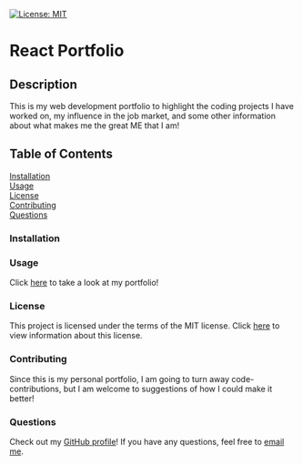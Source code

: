 [![License: MIT](https://img.shields.io/badge/License-MIT-yellow.svg)](https://opensource.org/licenses/MIT)
# React Portfolio

## Description
This is my web development portfolio to highlight the coding projects I have worked on, my influence in the job market, and some other information about what makes me the great ME that I am!

## Table of Contents
[Installation](https://github.com/savbennett8/myportfolio-savannahb#installation)
<br>
[Usage](https://github.com/savbennett8/myportfolio-savannahb#usage)
<br>
[License](https://github.com/savbennett8/myportfolio-savannahb#license)
<br>
[Contributing](https://github.com/savbennett8/myportfolio-savannahb#contributing)
<br>
[Questions](https://github.com/savbennett8/myportfolio-savannahb#questions)


### Installation


### Usage
Click [here](https://savbennett8.github.io/myportfolio-savannahb/) to take a look at my portfolio!

### License
This project is licensed under the terms of the MIT license. Click [here](https://opensource.org/licenses/MIT) to view information about this license.

### Contributing
Since this is my personal portfolio, I am going to turn away code-contributions, but I am welcome to suggestions of how I could make it better!

### Questions
Check out my [GitHub profile](https://github.com/savbennett8)! If you have any questions, feel free to [email me](mailto:savvy.bennett8@gmail.com).

